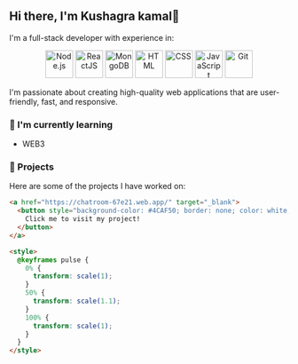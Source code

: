## Hi there, I'm Kushagra kamal👋

I'm a full-stack developer with experience in:

<p align="center">
  <img src="https://img.icons8.com/color/50/000000/nodejs.png" alt="Node.js" width="50" height="50"/>
  <img src="https://img.icons8.com/color/50/000000/react-native.png" alt="ReactJS" width="50" height="50"/>
  <img src="https://img.icons8.com/color/50/000000/mongodb.png" alt="MongoDB" width="50" height="50"/>
  <img src="https://img.icons8.com/color/50/000000/html-5.png" alt="HTML" width="50" height="50"/>
  <img src="https://img.icons8.com/color/50/000000/css3.png" alt="CSS" width="50" height="50"/>
  <img src="https://img.icons8.com/color/50/000000/javascript.png" alt="JavaScript" width="50" height="50"/>
  <img src="https://img.icons8.com/color/50/000000/git.png" alt="Git" width="50" height="50"/>
</p>

I'm passionate about creating high-quality web applications that are user-friendly, fast, and responsive.

### 🌱 I'm currently learning
- WEB3

### 🚀 Projects
Here are some of the projects I have worked on:
```html
<a href="https://chatroom-67e21.web.app/" target="_blank">
  <button style="background-color: #4CAF50; border: none; color: white; padding: 16px 32px; text-align: center; text-decoration: none; display: inline-block; font-size: 16px; margin: 4px 2px; cursor: pointer; border-radius: 25px; animation: pulse 2s infinite;">
    Click me to visit my project!
  </button>
</a>

<style>
  @keyframes pulse {
    0% {
      transform: scale(1);
    }
    50% {
      transform: scale(1.1);
    }
    100% {
      transform: scale(1);
    }
  }
</style>







